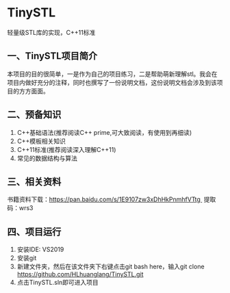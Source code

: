 # TinySTL
轻量级STL库的实现，C++11标准

一、TinySTL项目简介
---
本项目的目的很简单，一是作为自己的项目练习，二是帮助萌新理解stl。我会在项目内做好充分的注释，同时也撰写了一份说明文档，这份说明文档会涉及到该项目的方方面面。

二、预备知识
---
1. C++基础语法(推荐阅读C++ prime,可大致阅读，有使用到再细读)
2. C++模板相关知识
3. C++11标准(推荐阅读深入理解C++11)
4. 常见的数据结构与算法

三、相关资料
---
书籍资料下载：https://pan.baidu.com/s/1E9107zw3xDhHkPnmhfVTtg  提取码：wrs3

四、项目运行
---
1. 安装IDE: VS2019
2. 安装git
3. 新建文件夹，然后在该文件夹下右键点击git bash here，输入git clone https://github.com/HLhuanglang/TinySTL.git
4. 点击TinySTL.sln即可进入项目
